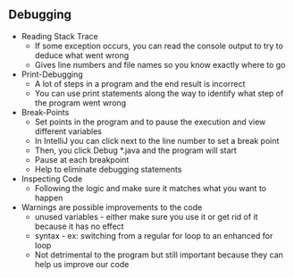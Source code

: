 ## Debugging
- Reading Stack Trace
    - If some exception occurs, you can read the console output to try to deduce what went wrong
    - Gives line numbers and file names so you know exactly where to go
- Print-Debugging
    - A lot of steps in a program and the end result is incorrect
    - You can use print statements along the way to identify what step of the program went wrong
- Break-Points
    - Set points in the program and to pause the execution and view different variables
    - In IntelliJ you can click next to the line number to set a break point
    - Then, you click Debug *.java and the program will start
    - Pause at each breakpoint
    - Help to eliminate debugging statements
- Inspecting Code
    - Following the logic and make sure it matches what you want to happen
- Warnings are possible improvements to the code
    - unused variables - either make sure you use it or get rid of it because it has no effect
    - syntax - ex: switching from a regular for loop to an enhanced for loop
    - Not detrimental to the program but still important because they can help us improve our code